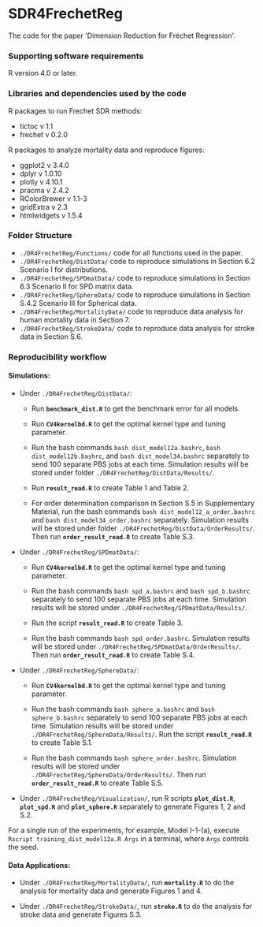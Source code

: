 # SDR4FrechetReg
The code for the paper 'Dimension Reduction for Fréchet Regression'.

### Supporting software requirements

R version 4.0 or later.

### Libraries and dependencies used by the code

R packages to run Frechet SDR methods:

* tictoc v 1.1
* frechet v 0.2.0

R packages to analyze mortality data and reproduce figures:

* ggplot2 v 3.4.0
* dplyr v 1.0.10
* plotly v 4.10.1
* pracma v 2.4.2
* RColorBrewer v 1.1-3
* gridExtra v 2.3
* htmlwidgets v 1.5.4

### Folder Structure

* `./DR4FrechetReg/Functions/`  code for all functions used in the paper.
* `./DR4FrechetReg/DistData/`  code to reproduce simulations in Section 6.2 Scenario I for distributions.
* `./DR4FrechetReg/SPDmatData/` code to reproduce simulations in Section 6.3 Scenario II for SPD matrix data.
* `./DR4FrechetReg/SphereData/` code to reproduce simulations in Section S.4.2 Scenario III for Spherical data.
* `./DR4FrechetReg/MortalityData/` code to reproduce data analysis for human mortality data in Section 7.
* `./DR4FrechetReg/StrokeData/` code to reproduce data analysis for stroke data in Section S.6.


### Reproducibility workflow

#### Simulations:

* Under `./DR4FrechetReg/DistData/`:
  
  + Run **`benchmark_dist.R`** to get the benchmark error for all models.
  
  + Run **`CV4kernelbd.R`** to get the optimal kernel type and tuning parameter.
  
  + Run the bash commands `bash dist_model12a.bashrc`, `bash dist_model12b.bashrc`, and `bash dist_model34.bashrc` separately  to send 100 separate PBS jobs at each time. Simulation results will be stored under folder `./DR4FrechetReg/DistData/Results/`.
  
  + Run **`result_read.R`** to create Table 1 and Table 2.
  
  + For order determination comparison in Section S.5 in Supplementary Material, run the bash commands `bash dist_model12_a_order.bashrc` and `bash dist_model34_order.bashrc` separately. Simulation results will be stored under folder `./DR4FrechetReg/DistData/OrderResults/`. Then run **`order_result_read.R`** to create Table S.3.

* Under `./DR4FrechetReg/SPDmatData/`:
  
  + Run **`CV4kernelbd.R`** to get the optimal kernel type and tuning parameter.
  
  + Run the bash commands `bash spd_a.bashrc` and `bash spd_b.bashrc` separately  to send 100 separate PBS jobs at each time. Simulation results will be stored under `./DR4FrechetReg/SPDmatData/Results/`.
  
  + Run the script **`result_read.R`** to create Table 3.

  + Run the bash commands `bash spd_order.bashrc`. Simulation results will be stored under `./DR4FrechetReg/SPDmatData/OrderResults/`. Then run **`order_result_read.R`** to create Table S.4.
  
* Under `./DR4FrechetReg/SphereData/`:
  
  + Run **`CV4kernelbd.R`** to get the optimal kernel type and tuning parameter.
  
  + Run the bash commands `bash sphere_a.bashrc` and `bash sphere_b.bashrc` separately  to send 100 separate PBS jobs at each time. Simulation results will be stored under `./DR4FrechetReg/SphereData/Results/`. Run the script **`result_read.R`** to create Table S.1.
  
  + Run the bash commands `bash sphere_order.bashrc`. Simulation results will be stored under `./DR4FrechetReg/SphereData/OrderResults/`. Then run **`order_result_read.R`** to create Table S.5.

* Under `./DR4FrechetReg/Visualization/`, run R scripts **`plot_dist.R`**, **`plot_spd.R`** and **`plot_sphere.R`** separately to generate Figures 1, 2 and S.2.

For a single run of the experiments, for example, Model I-1-(a), execute `Rscript training_dist_model12a.R Args` in a terminal, where `Args` controls the seed.

#### Data Applications:

* Under `./DR4FrechetReg/MortalityData/`, run **`mortality.R`** to do the analysis for mortality data and generate Figures 1 and 4.

* Under `./DR4FrechetReg/StrokeData/`, run **`stroke.R`** to do the analysis for stroke data and generate Figures S.3.
